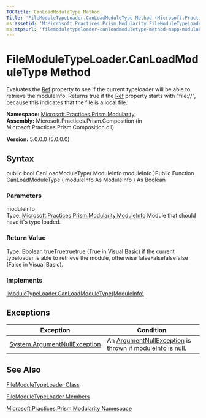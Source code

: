 ```yaml
---
TOCTitle: CanLoadModuleType Method
Title: 'FileModuleTypeLoader.CanLoadModuleType Method (Microsoft.Practices.Prism.Modularity)'
ms:assetid: 'M:Microsoft.Practices.Prism.Modularity.FileModuleTypeLoader.CanLoadModuleType(Microsoft.Practices.Prism.Modularity.ModuleInfo)'
ms:mtpsurl: 'filemoduletypeloader-canloadmoduletype-method-mspp-modularity.md'
---
```


# FileModuleTypeLoader.CanLoadModuleType Method

Evaluates the [Ref](https://msdn.microsoft.com/library/microsoft.practices.prism.modularity.moduleinfo.ref) property to see if the current typeloader will be able to retrieve the moduleInfo. Returns true if the [Ref](https://msdn.microsoft.com/library/microsoft.practices.prism.modularity.moduleinfo.ref) property starts with "file://", because this indicates that the file is a local file.

**Namespace:** [Microsoft.Practices.Prism.Modularity](https://msdn.microsoft.com/library/microsoft.practices.prism.modularity)
**Assembly:** Microsoft.Practices.Prism.Composition (in Microsoft.Practices.Prism.Composition.dll)

**Version:** 5.0.0.0 (5.0.0.0)

## Syntax
public bool CanLoadModuleType( ModuleInfo moduleInfo )Public Function CanLoadModuleType ( moduleInfo As ModuleInfo ) As Boolean

### Parameters

moduleInfo  
Type: [Microsoft.Practices.Prism.Modularity.ModuleInfo](https://msdn.microsoft.com/library/microsoft.practices.prism.modularity.moduleinfo)
Module that should have it's type loaded.

### Return Value

Type: [Boolean](http://msdn.microsoft.com/en-us/library/a28wyd50)
trueTruetruetrue (True in Visual Basic) if the current typeloader is able to retrieve the module, otherwise falseFalsefalsefalse (False in Visual Basic).
### Implements

[IModuleTypeLoader.CanLoadModuleType(ModuleInfo)](https://msdn.microsoft.com/library/microsoft.practices.prism.modularity.imoduletypeloader.canloadmoduletype(microsoft.practices.prism.modularity.moduleinfo))

## Exceptions


| Exception                                                                             | Condition                                                                                                      |
|---------------------------------------------------------------------------------------|----------------------------------------------------------------------------------------------------------------|
| [System.ArgumentNullException](http://msdn.microsoft.com/en-us/library/27426hcy) | An [ArgumentNullException](http://msdn.microsoft.com/en-us/library/27426hcy) is thrown if moduleInfo is null. |

## See Also
[FileModuleTypeLoader Class](https://msdn.microsoft.com/library/microsoft.practices.prism.modularity.filemoduletypeloader)

[FileModuleTypeLoader Members](https://msdn.microsoft.com/allmembers.t:microsoft.practices.prism.modularity.filemoduletypeloader)

[Microsoft.Practices.Prism.Modularity Namespace](https://msdn.microsoft.com/library/microsoft.practices.prism.modularity)
